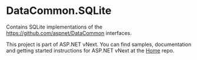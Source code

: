 DataCommon.SQLite
=================

Contains SQLite implementations of the https://github.com/aspnet/DataCommon interfaces.

This project is part of ASP.NET vNext. You can find samples, documentation and getting started instructions for ASP.NET vNext at the [Home](https://github.com/aspnet/home) repo.
